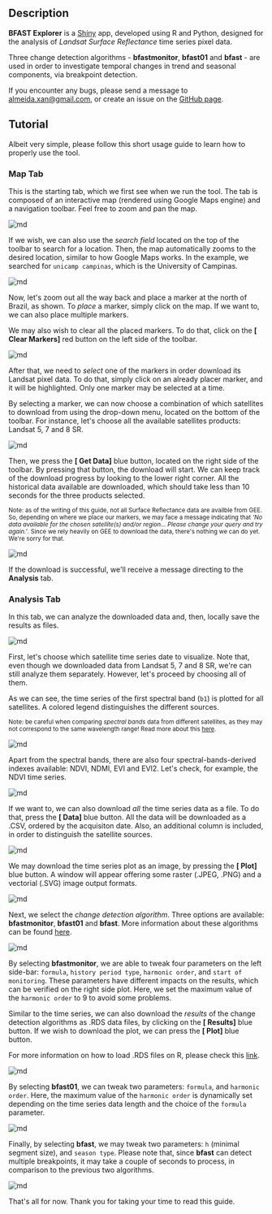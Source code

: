 ## Description

**BFAST Explorer** is a [Shiny](https://shiny.rstudio.com/) app, developed using R and Python, designed for the analysis of *Landsat Surface Reflectance* time series pixel data.

Three change detection algorithms - **bfastmonitor**, **bfast01** and **bfast** - are used in order to investigate temporal changes in trend and seasonal components, via breakpoint detection.

If you encounter any bugs, please send a message to almeida.xan@gmail.com, or create an issue on the [GitHub page](https://github.com/almeidaxan/bfast-explorer/).

## Tutorial

Albeit very simple, please follow this short usage guide to learn how to
properly use the tool.

### Map Tab

This is the starting tab, which we first see when we run the tool. The 
tab is composed of an interactive map (rendered using Google Maps engine)
and a navigation toolbar. Feel free to zoom and pan the map.

![md](./images/tutorial-01.jpg)

If we wish, we can also use the *search field* located on the top of the 
toolbar to search for a location. Then, the map 
automatically zooms to the desired location, similar to how Google Maps 
works. In the example, we searched for `unicamp campinas`, which is the
University of Campinas.

![md](./images/tutorial-02.jpg)

Now, let's zoom out all the way back and place a marker at the north of 
Brazil, as shown. To *place* a marker, simply click on the map. If we want
to, we can also place multiple markers.

We may also wish to clear all the placed markers. To do that, click on the
**[<i class="fa fa-trash"></i> Clear Markers]** red button on the left side
of the toolbar.

![md](./images/tutorial-03.jpg)

After that, we need to *select* one of the markers in order download its 
Landsat pixel data. To do that, simply click on an already placer marker, 
and it will be highlighted. Only one marker may be selected at a time.

By selecting a marker, we can now choose a combination of which satellites
to download from using the drop-down menu, located on the bottom of the 
toolbar. For instance, let's choose all the available satellites products:
Landsat 5, 7 and 8 SR.

![md](./images/tutorial-04.jpg)

Then, we press the **[<i class="fa fa-download"></i> Get Data]** blue 
button, located on the right side of the toolbar. By pressing that button, 
the download will start. We can keep track of the download progress by 
looking to the lower right corner. All the historical data available are 
downloaded, which should take less than 10 seconds for the three products
selected.

<small> Note: as of the writing of this guide, not all Surface Reflectance
data are availble from GEE. So, depending on where we place our markers,
we may face a message indicating that *'No data available for the chosen* 
*satellite(s) and/or region... Please change your query and try again.'*. 
Since we rely heavily on GEE to download the data, there's nothing we can 
do yet. We're sorry for that. </small>

![md](./images/tutorial-05.jpg)

If the download is successful, we'll receive a message directing to the
**<i class='fa fa-bar-chart'></i> Analysis** tab.

### Analysis Tab

In this tab, we can analyze the downloaded data and, then,
locally save the results as files.

![md](./images/tutorial-06.jpg)

First, let's choose which satellite time series date to visualize. Note 
that, even though we downloaded data from Landsat 5, 7 and 8 SR, we're
can still analyze them separately. However, let's proceed by choosing
all of them.

As we can see, the time series of the first spectral band
(`b1`) is plotted for all satellites. A colored legend distinguishes the
different sources.

<small> Note: be careful when comparing *spectral bands* data from 
different satellites, as they may not correspond to the same wavelength range! Read more about this [here](https://landsat.usgs.gov/what-are-band-designations-landsat-satellites). </small>

![md](./images/tutorial-07.jpg)

Apart from the spectral bands, there are also four spectral-bands-derived
indexes available: NDVI, NDMI, EVI and EVI2. Let's check, for example, the
NDVI time series.

![md](./images/tutorial-08.jpg)

If we want to, we can also download *all* the time series data as a file.
To do that, press the **[<i class="fa fa-download"></i> Data]** blue
button. All the data will be downloaded as a .CSV, ordered by the acquisiton
date. Also, an additional column is included, in order to distinguish the
satellite sources.

![md](./images/tutorial-09.jpg)

We may download the time series plot as an image, by pressing the
**[<i class="fa fa-download"></i> Plot]** blue button. A window will appear
offering some raster (.JPEG, .PNG) and a vectorial (.SVG) image output
formats.

![md](./images/tutorial-10.jpg)

Next, we select the *change detection algorithm*. Three options are available: **bfastmonitor**, **bfast01** and **bfast**. More information
about these algorithms can be found [here](http://bfast.r-forge.r-project.org/).

![md](./images/tutorial-11.jpg)

By selecting **bfastmonitor**, we are able to tweak four parameters on the
left side-bar: `formula`, `history period type`, `harmonic order`, and
`start of monitoring`. These parameters have different impacts on the
results, which can be verified on the right side plot. Here, we set the
maximum value of the `harmonic order` to 9 to avoid some problems.

Similar to the time series, we can also download the *results* of the change detection algorithms as .RDS data files, by clicking on the **[<i class="fa fa-download"></i> Results]** blue button. If we wish to download the plot, we can press the **[<i class="fa fa-download"></i> Plot]** blue button.

For more information on how to load .RDS files on R, please check this [link](http://www.fromthebottomoftheheap.net/2012/04/01/saving-and-loading-r-objects/).

![md](./images/tutorial-12.jpg)

By selecting **bfast01**, we can tweak two parameters: `formula`, and `harmonic order`.
Here, the maximum value of the `harmonic order` is dynamically set 
depending on the time series data length and the choice of the `formula`
parameter.

![md](./images/tutorial-13.jpg)

Finally, by selecting **bfast**, we may tweak two parameters: `h` (minimal
segment size), and `season type`. Please note that, since **bfast** can
detect multiple breakpoints, it may take a couple of seconds to process,
in comparison to the previous two algorithms.

![md](./images/tutorial-14.jpg)

That's all for now. Thank you for taking your time to read this guide.
